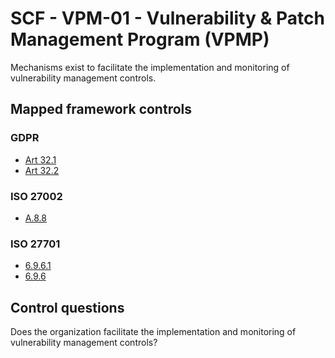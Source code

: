 # SCF - VPM-01 - Vulnerability & Patch Management Program (VPMP)
Mechanisms exist to facilitate the implementation and monitoring of vulnerability management controls.
## Mapped framework controls
### GDPR
- [Art 32.1](../gdpr/art32.md#Article-321)
- [Art 32.2](../gdpr/art32.md#Article-322)
  
### ISO 27002
- [A.8.8](../iso27002/a-8.md#a88)
  
### ISO 27701
- [6.9.6.1](../iso27701/6961.md)
- [6.9.6](../iso27701/696.md)
  
## Control questions
Does the organization facilitate the implementation and monitoring of vulnerability management controls?
  